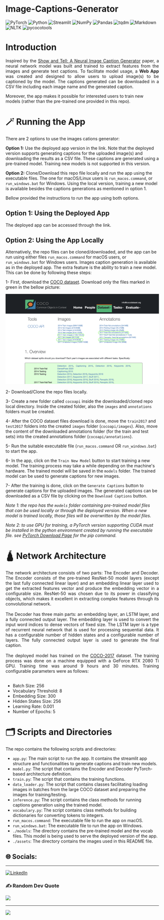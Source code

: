 # Image-Captions-Generator
![PyTorch](https://img.shields.io/badge/PyTorch-%23EE4C2C.svg?style=for-the-badge&logo=PyTorch&logoColor=white) ![Python](https://img.shields.io/badge/python-3670A0?style=for-the-badge&logo=python&logoColor=ffdd54)
![Streamlit](https://img.shields.io/badge/Streamlit-%23FF4B4B.svg?style=for-the-badge&logo=Streamlit&logoColor=white)
![NumPy](https://img.shields.io/badge/numpy-%23013243.svg?style=for-the-badge&logo=numpy&logoColor=white) 
![Pandas](https://img.shields.io/badge/pandas-%232fd6a4.svg?style=for-the-badge&logo=pandas&logoColor=white)
![tqdm](https://img.shields.io/badge/tqdm-%23f7f7f7.svg?style=for-the-badge&logo=tqdm&logoColor=blue)
![Markdown](https://img.shields.io/badge/markdown-%23000000.svg?style=for-the-badge&logo=markdown&logoColor=white) 
![NLTK](https://img.shields.io/badge/nltk-%2307b6fa.svg?style=for-the-badge&logo=nltk&logoColor=white)
![pycocotools](https://img.shields.io/badge/pycocotools-%233cbcd6.svg?style=for-the-badge&logo=pycocotools&logoColor=blue)



# Introduction
<p align="justify">
Inspired by the <a href="https://arxiv.org/pdf/1411.4555.pdf">Show and Tell: A Neural Image Caption Generator</a> paper, a neural network model was built and trained to extract features from the images and generate text captions. To facilitate model usage, a <strong>Web App</strong> was created and designed to allow users to upload image(s) to be captioned by the model. The captions generated can be downloaded in a CSV file including each image name and the generated caption. 

Moreover, the app makes it possible for interested users to train new models (rather than the pre-trained one provided in this repo).
</p>

# 🪄 Running the App

There are 2 options to use the images cations generator:

**Option 1:** Use the deployed app version in the link. Note that the deployed version supports generating captions for the uploaded image(s) and downloading the results as a CSV file. These captions are generated using a pre-trained model. Training new models is not supported in this version.

**Option 2:** Clone/Download this repo file locally and run the app using the executable files. The one for macOS/Linux users is `run_macos.command`, or `run_windows.bat` for Windows. Using the local version, training a new model is available besides the captions generations as mentioned in option 1.

Bellow provided the instructions to run the app using both options.

## Option 1: Using the Deployed App

The deployed app can be accessed through the link.


## Option 2: Using the App Locally
Alternatively, the repo files can be cloned/downloaded, and the app can be run using either files `run_macos.command` for macOS users, or `run_windows.bat` for Windows users. Images caption generation is available as in the deployed app. The extra feature is the ability to train a new model. This can be done by following these steps:

1- First, download the [COCO dataset]("https://cocodataset.org/#download"). Download only the files marked in green in the bellow picture:

![COCO Dataset Files](assets/coco_download.png)

2- Download/Clone the repo files locally.


3- Create a new folder called `cocoapi` inside the downloaded/cloned repo local directory. Inside the created folder, also the `images` and `annotations` folders must be created.


4- After the COCO dataset files download is done, move the `train2017` and `test2017` folders into the created `images` folder (`cocoapi/images`). Also, move the content of the downloaded annotations folder (for the train and test sets) into the created annotations folder (`cocoapi/annotations`).


5- Run the suitable executable file (`run_macos.command` OR `run_windows.bat`) to start the app.

6- In the app, click on the `Train New Model` button to start training a new model. The training process may take a while depending on the machine's hardware. The trained model will be saved in the `models` folder. The trained model can be used to generate captions for new images.

7- After the training is done, click on the `Generate Captions` button to generate captions for the uploaded images. The generated captions can be downloaded as a CSV file by clicking on the `Download Captions` button.


*Note 1: the repo has the `models` folder containing pre-trained model files that can be used locally or through the deployed version. When a new model is trained locally, those files will be overwritten by the model files.*

*Note 2: to use GPU for training, a PyTorch version supporting CUDA must be installed in the python environment created by running the executable file. see [PyTorch Download Page](https://pytorch.org) for the pip command.*

# 🛕 Network Architecture
<p align="justify"">
        The network architecture consists of two parts: The Encoder and Decoder.
        The Encoder consists of the pre-trained ResNet-50 model layers (except the last fully connected linear layer) and an embedding linear layer used to get the extracted features vector and produce the embedding vector in a configurable size.
        ResNet-50 was chosen due to its power in classifying objects, which makes it excellent in extracting complex features through its convolutional network. 
        <br><br>
        The Decoder has three main parts: an embedding layer, an LSTM layer, and a fully connected output layer.
        The embedding layer is used to convert the input word indices to dense vectors of fixed size. The LSTM layer is a type of recurrent neural network that is used for processing sequential data. It has a configurable number of hidden states and a configurable number of layers. The fully connected output layer is used to generate the final caption.
        <br><br>
        The deployed model has trained on the <a href="https://cocodataset.org/#home">COCO-2017</a> dataset. The training process was done on a machine equipped with a GeForce RTX 2080 Ti GPU. Training time was around 9 hours and 30 minutes. Training configurable parameters were as follows:
        <br><br>
        <ul>
        <li>Batch Size: 256</li>
        <li>Vocabulary Threshold: 8</li>
        <li>Embedding Size: 300</li>
        <li>Hidden States Size: 256</li>
        <li>Learning Rate: 0.001</li>
        <li>Number of Epochs: 5</li>
        </ul>
        </p>

# 🗂 Scripts and Directories

The repo contains the following scripts and directories:

- `app.py`: The main script to run the app. It contains the streamlit app structure and functionalities to generate captions and train new models.
- `model.py`: The script that contains the Encoder and Decoder PyTorch-based architecture definition.
- `train.py`: The script that contains the training functions.
- `data_loader.py`: The script that contains classes facilitating loading images in batches from the large COCO dataset and preparing the images for training/testing.
- `inference.py`: The script contains the class methods for running captions generation using the trained model.
- `vocabulary.py`: The script contains class methods for building dictionaries for converting tokens to integers.
- `run_macos.command`: The executable file to run the app on macOS.
- `run_windows.bat`: The executable file to run the app on Windows.
- `./models`: The directory contains the pre-trained model and the vocab files. This model is being used to serve the deployed version of the app.
- `./assets`: The directory contains the images used in this README file.



## 🌐 Socials:
--------------------
[![LinkedIn](https://img.shields.io/badge/LinkedIn-%230077B5.svg?logo=linkedin&logoColor=white)](https://www.linkedin.com/in/zaid-ghazal/) 

### ✍️ Random Dev Quote
![](https://quotes-github-readme.vercel.app/api?type=vetical&theme=tokyonight)

---
[![](https://visitcount.itsvg.in/api?id=ZaidGhazal&icon=0&color=0)](https://visitcount.itsvg.in)

<!-- Proudly created with GPRM ( https://gprm.itsvg.in ) -->



